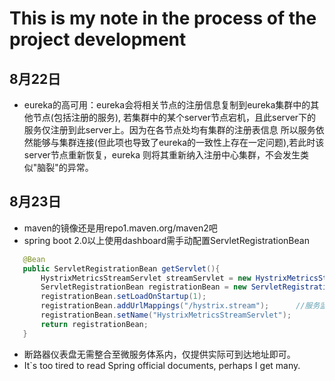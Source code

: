 # This is my note in the process of the project development
## 8月22日
- eureka的高可用：eureka会将相关节点的注册信息复制到eureka集群中的其他节点(包括注册的服务),
若集群中的某个server节点宕机，且此server下的服务仅注册到此server上。因为在各节点处均有集群的注册表信息
所以服务依然能够与集群连接(但此项也导致了eureka的一致性上存在一定问题),若此时该server节点重新恢复，eureka
则将其重新纳入注册中心集群，不会发生类似"脑裂"的异常。
## 8月23日
- maven的镜像还是用repo1.maven.org/maven2吧
- spring boot 2.0以上使用dashboard需手动配置ServletRegistrationBean
```java
   @Bean
   public ServletRegistrationBean getServlet(){
       HystrixMetricsStreamServlet streamServlet = new HystrixMetricsStreamServlet();
       ServletRegistrationBean registrationBean = new ServletRegistrationBean(streamServlet);
       registrationBean.setLoadOnStartup(1);
       registrationBean.addUrlMappings("/hystrix.stream");      //服务监听端点
       registrationBean.setName("HystrixMetricsStreamServlet");
       return registrationBean;
   } 
```
- 断路器仪表盘无需整合至微服务体系内，仅提供实际可到达地址即可。
- It`s too tired to read Spring official documents, perhaps I get many.
